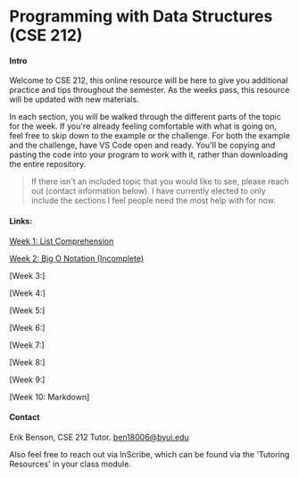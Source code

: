 # Programming with Data Structures (CSE 212)

#### Intro
Welcome to CSE 212, this online resource will be here to give you additional practice and tips throughout the semester. As the weeks pass, this resource will be updated with new materials. 

In each section, you will be walked through the different parts of the topic for the week. If you're already feeling comfortable with what is going on, feel free to skip down to the example or the challenge. For both the example and the challenge, have VS Code open and ready. You'll be copying and pasting the code into your program to work with it, rather than downloading the entire repository. 

>If there isn't an included topic that you would like to see, please reach out (contact information below). I have currently elected to only include the sections I feel people need the most help with for now.

#### Links:
[Week 1: List Comprehension](list_comprehension.md)

[Week 2: Big O Notation (Incomplete)](big_o_notation.md)

[Week 3:]

[Week 4:]

[Week 5:]

[Week 6:]

[Week 7:]

[Week 8:]

[Week 9:]

[Week 10: Markdown]

#### Contact
Erik Benson, CSE 212 Tutor.
ben18006@byui.edu

Also feel free to reach out via InScribe, which can be found via the 'Tutoring Resources' in your class module.